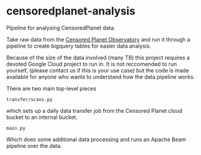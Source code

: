 # censoredplanet-analysis

Pipeline for analysing CensoredPlanet data.

Take raw data from the
[Censored Planet Observatory](https://censoredplanet.org/data/raw) and run it
through a pipeline to create bigquery tables for easier data analysis.

Because of the size of the data involved (many TB) this project requires a
devoted Google Cloud project to run in. It is not reccomended to run yourself,
(please contact us if this is your use case) but the code is made available for
anyone who wants to understand how the data pipeline works.

There are two main top-level pieces

`transfer/scans.py`

which sets up a daily data transfer job from the Censored Planet cloud bucket to
an internal bucket.

`main.py`

Which does some additional data processing and runs an Apache Beam pipeline over
the data.
